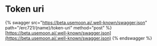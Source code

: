 # Token uri

{% swagger src="https://beta.usemoon.ai/.well-known/swagger.json" path="/erc721/{name}/token-uri" method="post" %}
[https://beta.usemoon.ai/.well-known/swagger.json](https://beta.usemoon.ai/.well-known/swagger.json)
{% endswagger %}
